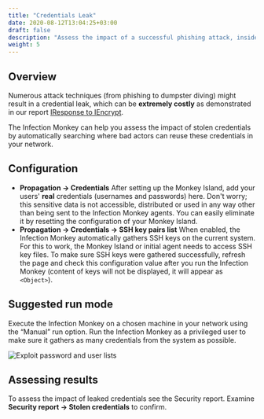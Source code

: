 ```yaml
---
title: "Credentials Leak"
date: 2020-08-12T13:04:25+03:00
draft: false
description: "Assess the impact of a successful phishing attack, insider threat, or other form of credentials leak."
weight: 5
---
```


## Overview

Numerous attack techniques (from phishing to dumpster diving) might result in a credential leak,
which can be **extremely costly** as demonstrated in our report [IResponse to IEncrypt](https://web.archive.org/web/20210117224801/https://www.guardicore.com/2019/04/iresponse-to-iencrypt/).

The Infection Monkey can help you assess the impact of stolen credentials by automatically searching
where bad actors can reuse these credentials in your network.

## Configuration

- **Propagation -> Credentials** After setting up the Monkey Island, add your users' **real** credentials
(usernames and passwords) here. Don't worry; this sensitive data is not accessible, distributed or used in any way other than being sent to the Infection Monkey agents. You can easily eliminate it by resetting the configuration of your Monkey Island.
- **Propagation -> Credentials -> SSH key pairs list**  When enabled, the Infection Monkey automatically gathers SSH keys on the current system.
For this to work, the Monkey Island or initial agent needs to access SSH key files.
To make sure SSH keys were gathered successfully, refresh the page and check this configuration value after you run the Infection Monkey
(content of keys will not be displayed, it will appear as `<Object>`).

## Suggested run mode

Execute the Infection Monkey on a chosen machine in your network using the “Manual” run option.
Run the Infection Monkey as a privileged user to make sure it gathers as many credentials from the system as possible.

![Exploit password and user lists](/images/usage/scenarios/user-password-lists.png "Exploit password and user lists")

## Assessing results

To assess the impact of leaked credentials see the Security report. Examine **Security report -> Stolen credentials** to confirm.
